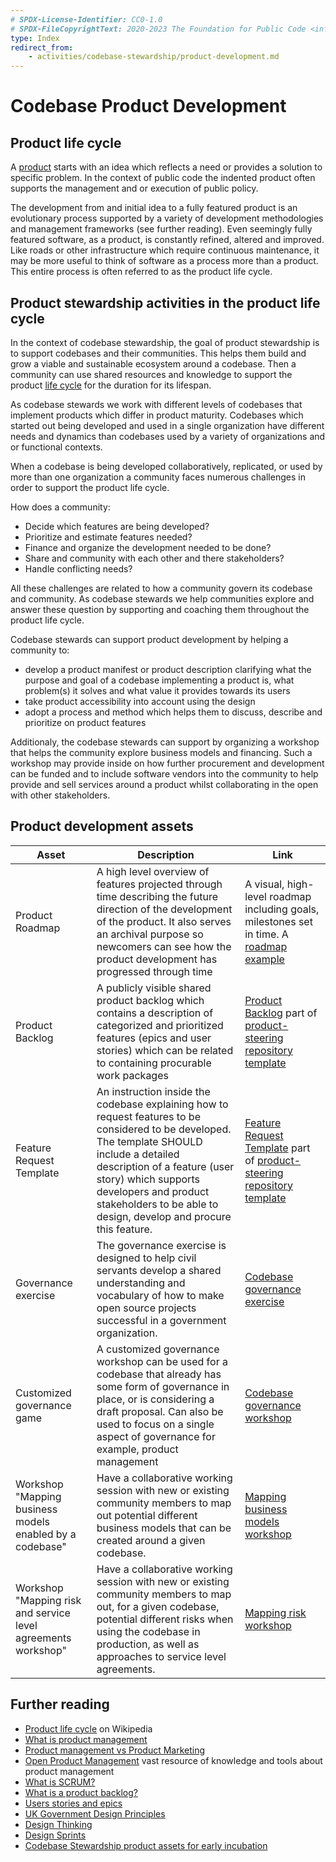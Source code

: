 ```yaml
---
# SPDX-License-Identifier: CC0-1.0
# SPDX-FileCopyrightText: 2020-2023 The Foundation for Public Code <info@publiccode.net>
type: Index
redirect_from:
    - activities/codebase-stewardship/product-development.md
---
```


# Codebase Product Development

## Product life cycle

A [product](../../glossary/product-definition.md) starts with an idea which reflects a need or provides a solution to specific problem.
In the context of public code the indented product often supports the management and or execution of public policy.

The development from and initial idea to a fully featured product is an evolutionary process supported by a variety of development methodologies and management frameworks (see further reading).
Even seemingly fully featured software, as a product, is constantly refined, altered and improved.
Like roads or other infrastructure which require continuous maintenance, it may be more useful to think of software as a process more than a product.
This entire process is often referred to as the product life cycle.

## Product stewardship activities in the product life cycle

In the context of codebase stewardship, the goal of product stewardship is to support codebases and their communities.
This helps them build and grow a viable and sustainable ecosystem around a codebase.
Then a community can use shared resources and knowledge to support the product [life cycle](../codebase-stewardship/lifecycle-diagram.md) for the duration for its lifespan.

As codebase stewards we work with different levels of codebases that implement products which differ in product maturity.
Codebases which started out being developed and used in a single organization have different needs and dynamics than codebases used by a variety of organizations and or functional contexts.

When a codebase is being developed collaboratively, replicated, or used by more than one organization a community faces numerous challenges in order to support the product life cycle.

How does a community:

* Decide which features are being developed?
* Prioritize and estimate features needed?
* Finance and organize the development needed to be done?
* Share and community with each other and there stakeholders?
* Handle conflicting needs?

All these challenges are related to how a community govern its codebase and community.
As codebase stewards we help communities explore and answer these question by supporting and coaching them throughout the product life cycle.

Codebase stewards can support product development by helping a community to:

* develop a product manifest or product description clarifying what the purpose and goal of a codebase implementing a product is, what problem(s) it solves and what value it provides towards its users
* take product accessibility into account using the design
* adopt a process and method which helps them to discuss, describe and prioritize on product features

Additionaly, the codebase stewards can support by organizing a workshop that helps the community explore business models and financing.
Such a workshop may provide inside on how further procurement and development can be funded and to include software vendors into the community to help provide and sell services around a product whilst collaborating in the open with other stakeholders.

## Product development assets

| Asset | Description | Link |
| -------- | -------- | -------- |
| Product Roadmap | A high level overview of features projected through  time  describing the future direction of the development of the product. It also serves an archival purpose so newcomers can see how the product development has progressed through time| A visual, high-level roadmap including goals, milestones set in time.  A [roadmap example](https://web.archive.org/web/20211129080909/https://signalen.org/roadmap/) |
|Product Backlog | A publicly visible shared product backlog which contains a description of categorized and prioritized features (epics and user stories) which can be related to containing procurable work packages | [Product Backlog](https://github.com/publiccodenet/product-steering/projects/1) part of [product-steering repository template](https://github.com/publiccodenet/product-steering) |
|Feature Request Template | An instruction inside the codebase explaining how to request features to be considered to be developed. The template SHOULD include a detailed description of a feature (user story) which supports developers and product stakeholders to be able to design, develop and procure this feature.  | [Feature Request Template](https://github.com/publiccodenet/product-steering/blob/main/.github/ISSUE_TEMPLATE/feature_request.md) part of [product-steering repository template](https://github.com/publiccodenet/product-steering) |
| Governance exercise | The governance exercise is designed to help civil servants develop a shared understanding and vocabulary of how to make open source projects successful in a government organization. | [Codebase governance exercise](../supporting-codebase-governance/exercise/index.md) |
| Customized governance game | A customized governance workshop can be used for a codebase that already has some form of governance in place, or is considering a draft proposal. Can also be used to focus on a single aspect of governance for example, product management | [Codebase governance workshop](../supporting-codebase-governance/customized-governance-workshop/index.md) |
| Workshop "Mapping business models enabled by a codebase" | Have a collaborative working session with new or existing community members to map out potential different business models that can be created around a given codebase. | [Mapping business models workshop](../workshops/mapping-business-models/index.md) |
| Workshop "Mapping risk and service level agreements workshop" | Have a collaborative working session with new or existing community members to map out, for a given codebase, potential different risks when using the codebase in production, as well as approaches to service level agreements. |[Mapping risk workshop](../workshops/mapping-risk-and-service-level-agreements/index.md) |

## Further reading

* [Product life cycle](https://en.wikipedia.org/wiki/Product_lifecycle) on Wikipedia
* [What is product management](https://product.careers/presentation/)
* [Product management vs Product Marketing](https://svpg.com/product-management-vs-product-marketing/)
* [Open Product Management](https://github.com/ProductHired/open-product-management) vast resource of knowledge and tools about product management
* [What is SCRUM?](https://www.scrum.org/resources/what-is-scrum)
* [What is a product backlog?](https://www.scrum.org/resources/what-is-a-product-backlog)
* [Users stories and epics](https://en.wikipedia.org/wiki/User_story)
* [UK Government Design Principles](https://www.gov.uk/guidance/government-design-principles)
* [Design Thinking](https://en.wikipedia.org/wiki/Design_thinking)
* [Design Sprints](https://www.gv.com/sprint/)
* [Codebase Stewardship product assets for early incubation](../codebase-stewardship/product-assets-for-early-incubation.md)
